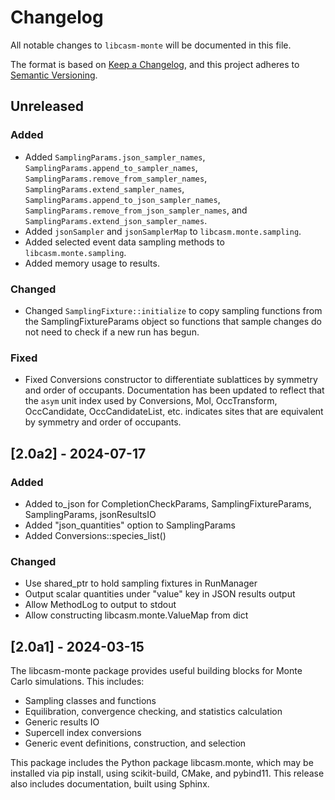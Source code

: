 # Changelog

All notable changes to `libcasm-monte` will be documented in this file.

The format is based on [Keep a Changelog](https://keepachangelog.com/en/1.1.0/),
and this project adheres to [Semantic Versioning](https://semver.org/spec/v2.0.0.html).

## Unreleased

### Added

- Added `SamplingParams.json_sampler_names`, `SamplingParams.append_to_sampler_names`, `SamplingParams.remove_from_sampler_names`, `SamplingParams.extend_sampler_names`, `SamplingParams.append_to_json_sampler_names`, `SamplingParams.remove_from_json_sampler_names`, and `SamplingParams.extend_json_sampler_names`.
- Added `jsonSampler` and `jsonSamplerMap` to `libcasm.monte.sampling`.
- Added selected event data sampling methods to `libcasm.monte.sampling`.
- Added memory usage to results.

### Changed

- Changed `SamplingFixture::initialize` to copy sampling functions from the SamplingFixtureParams object so functions that sample changes do not need to check if a new run has begun.

### Fixed

- Fixed Conversions constructor to differentiate sublattices by symmetry and order of occupants. Documentation has been updated to reflect that the `asym` unit index used by Conversions, Mol, OccTransform, OccCandidate, OccCandidateList, etc. indicates sites that are equivalent by symmetry and order of occupants.


## [2.0a2] - 2024-07-17

### Added

- Added to_json for CompletionCheckParams, SamplingFixtureParams, SamplingParams, jsonResultsIO
- Added "json_quantities" option to SamplingParams
- Added Conversions::species_list()

### Changed

- Use shared_ptr to hold sampling fixtures in RunManager
- Output scalar quantities under "value" key in JSON results output
- Allow MethodLog to output to stdout
- Allow constructing libcasm.monte.ValueMap from dict 


## [2.0a1] - 2024-03-15

The libcasm-monte package provides useful building blocks for Monte Carlo simulations. This includes:

- Sampling classes and functions
- Equilibration, convergence checking, and statistics calculation
- Generic results IO
- Supercell index conversions
- Generic event definitions, construction, and selection

This package includes the Python package libcasm.monte, which may be installed via pip install, using scikit-build, CMake, and pybind11. This release also includes documentation, built using Sphinx.
